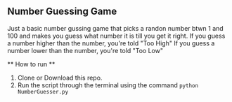 ## Number Guessing Game

Just a basic number gussing game that picks a randon number btwn 1 and 100 and makes you guess what number it is till you get it right.
If you guess a number higher than the number, you're told "Too High"
If you guess a number lower than the number, you're told "Too Low"

** How to run **
1. Clone or Download this repo.
2. Run the script through the terminal using the command
`` python NumberGuesser.py ``